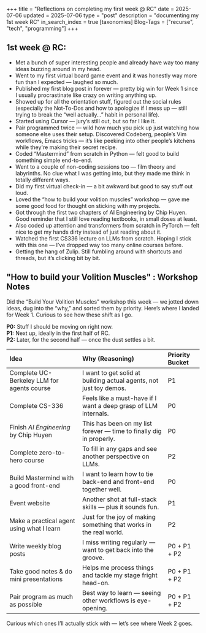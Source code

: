 +++
title = "Reflections on completing my first week @ RC"
date = 2025-07-06
updated = 2025-07-06
type = "post"
description = "documenting my 1st week RC"
in_search_index = true
[taxonomies]
Blog-Tags = ["recurse", "tech", "programming"]
+++

## 1st week @ RC:

- Met a bunch of super interesting people and already have way too many ideas buzzing around in my head.
- Went to my first virtual board game event and it was honestly way more fun than I expected — laughed so much.
- Published my first blog post in forever — pretty big win for Week 1 since I usually procrastinate like crazy on writing anything up.
- Showed up for all the orientation stuff, figured out the social rules (especially the Not-To-Dos and how to apologize if I mess up — still trying to break the “well actually…” habit in personal life).
- Started using Cursor — jury’s still out, but so far I like it.
- Pair programmed twice — wild how much you pick up just watching how someone else uses their setup. Discovered Codeberg, people’s Vim workflows, Emacs tricks — it’s like peeking into other people’s kitchens while they're making their secret recipe.
- Coded “Mastermind” from scratch in Python — felt good to build something simple end-to-end.
- Went to a couple of non-coding sessions too — film theory and labyrinths. No clue what I was getting into, but they made me think in totally different ways.
- Did my first virtual check-in — a bit awkward but good to say stuff out loud.
- Loved the “how to build your volition muscles” workshop — gave me some good food for thought on sticking with my projects.
- Got through the first two chapters of AI Engineering by Chip Huyen. Good reminder that I still love reading textbooks, in small doses at least.
- Also coded up attention and transformers from scratch in PyTorch — felt nice to get my hands dirty instead of just reading about it.
- Watched the first CS336 lecture on LLMs from scratch. Hoping I stick with this one — I’ve dropped way too many online courses before.
- Getting the hang of Zulip. Still fumbling around with shortcuts and threads, but it’s clicking bit by bit.

## "How to build your Volition Muscles" : Workshop Notes

Did the “Build Your Volition Muscles” workshop this week — we jotted down ideas, dug into the “why,” and sorted them by priority. Here’s where I landed for Week 1. Curious to see how these shift as I go.

**P0:** Stuff I should be moving on right now.  
**P1:** Next up, ideally in the first half of RC.  
**P2:** Later, for the second half — once the dust settles a bit.

| Idea                                                            | Why (Reasoning)                                                     | Priority Bucket |
| :-------------------------------------------------------------- | :------------------------------------------------------------------ | :-------------- |
| Complete UC-Berkeley LLM for agents course                      | I want to get solid at building actual agents, not just toy demos.  | P1              |
| Complete CS-336                                                 | Feels like a must-have if I want a deep grasp of LLM internals.     | P0              |
| Finish *AI Engineering* by Chip Huyen                           | This has been on my list forever — time to finally dig in properly. | P0              |
| Complete zero-to-hero course                                    | To fill in any gaps and see another perspective on LLMs.            | P2              |
| Build Mastermind with a good front-end                          | I want to learn how to tie back-end and front-end together well.    | P0              |
| Event website                                                   | Another shot at full-stack skills — plus it sounds fun.             | P1              |
| Make a practical agent using what I learn                       | Just for the joy of making something that works in the real world.  | P2              |
| Write weekly blog posts                                         | I miss writing regularly — want to get back into the groove.        | P0 + P1 + P2    |
| Take good notes & do mini presentations                         | Helps me process things and tackle my stage fright head-on.         | P0 + P1 + P2    |
| Pair program as much as possible                                | Best way to learn — seeing other workflows is eye-opening.          | P0 + P1 + P2    |

Curious which ones I’ll actually stick with — let’s see where Week 2 goes.
